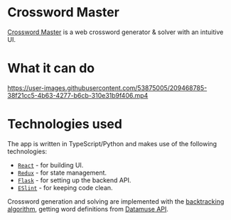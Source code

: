# Crossword Master
[Crossword Master](https://crossword-master.org) is a web crossword generator &amp; solver with an intuitive UI.

# What it can do

https://user-images.githubusercontent.com/53875005/209468785-38f21cc5-4b63-4277-b6cb-310e31b9f406.mp4

# Technologies used

The app is written in TypeScript/Python and makes use of the following technologies:
 - [`React`](https://reactjs.org) - for building UI.
 - [`Redux`](https://redux.js.org) - for state management.
 - [`Flask`](https://palletsprojects.com/p/flask) - for setting up the backend API.
 - [`ESlint`](https://eslint.org) - for keeping code clean.

Crossword generation and solving are implemented with the [backtracking algorithm](https://en.wikipedia.org/wiki/Backtracking), getting word definitions from [Datamuse API](https://www.datamuse.com/api).
